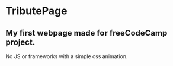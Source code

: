 # TributePage
## My first webpage made for freeCodeCamp project.
No JS or frameworks with a simple css animation.
